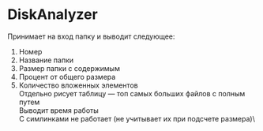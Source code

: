 # DiskAnalyzer

Принимает на вход папку и выводит следующее:
1. Номер
2. Название папки
3. Размер папки с содержимым
4. Процент от общего размера
5. Количество вложенных элементов\
Отдельно рисует таблицу — топ самых больших файлов с полным путем\
Выводит время работы\
С симлинками не работает (не учитывает их при подсчете размера)\
